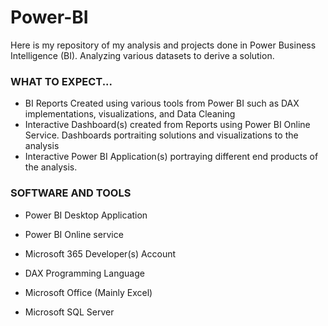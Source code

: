 # Power-BI

Here is my repository of my analysis and projects done in Power Business Intelligence (BI). Analyzing various datasets to derive a solution. 

### WHAT TO EXPECT...

- BI Reports Created using various tools from Power BI such as DAX implementations, visualizations, and Data Cleaning
- Interactive Dashboard(s) created from Reports using Power BI Online Service. Dashboards portraiting solutions and visualizations to the analysis
- Interactive Power BI Application(s) portraying different end products of the analysis.

### SOFTWARE AND TOOLS 

- Power BI Desktop Application
  
- Power BI Online service

- Microsoft 365 Developer(s) Account

- DAX Programming Language

- Microsoft Office (Mainly Excel)

- Microsoft SQL Server 
